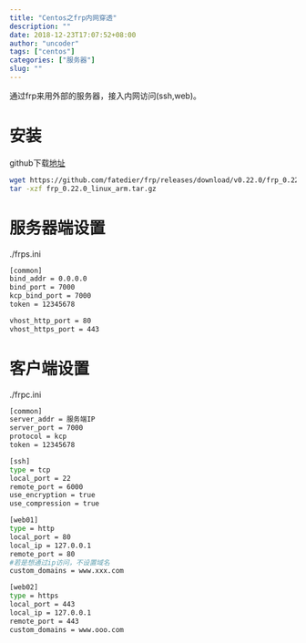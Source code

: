 ```yaml
---
title: "Centos之frp内网穿透"
description: ""
date: 2018-12-23T17:07:52+08:00
author: "uncoder"
tags: ["centos"]
categories: ["服务器"]
slug: ""
---
```


通过frp来用外部的服务器，接入内网访问(ssh,web)。
<!--more-->

# 安装

github下载[地址](https://github.com/fatedier/frp/releases)

```bash
wget https://github.com/fatedier/frp/releases/download/v0.22.0/frp_0.22.0_linux_arm.tar.gz
tar -xzf frp_0.22.0_linux_arm.tar.gz
```

# 服务器端设置

./frps.ini

```bash
[common]
bind_addr = 0.0.0.0
bind_port = 7000
kcp_bind_port = 7000
token = 12345678

vhost_http_port = 80
vhost_https_port = 443
```

# 客户端设置

./frpc.ini

```bash
[common]
server_addr = 服务端IP
server_port = 7000
protocol = kcp
token = 12345678

[ssh]
type = tcp
local_port = 22
remote_port = 6000
use_encryption = true
use_compression = true

[web01]
type = http
local_port = 80
local_ip = 127.0.0.1
remote_port = 80
#若是想通过ip访问，不设置域名
custom_domains = www.xxx.com

[web02]
type = https
local_port = 443
local_ip = 127.0.0.1
remote_port = 443
custom_domains = www.ooo.com
```
